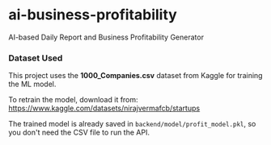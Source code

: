 # ai-business-profitability
AI-based Daily Report and Business Profitability Generator

### Dataset Used

This project uses the **1000_Companies.csv** dataset from Kaggle for training the ML model.

To retrain the model, download it from:
https://www.kaggle.com/datasets/nirajvermafcb/startups

The trained model is already saved in `backend/model/profit_model.pkl`, so you don't need the CSV file to run the API.
